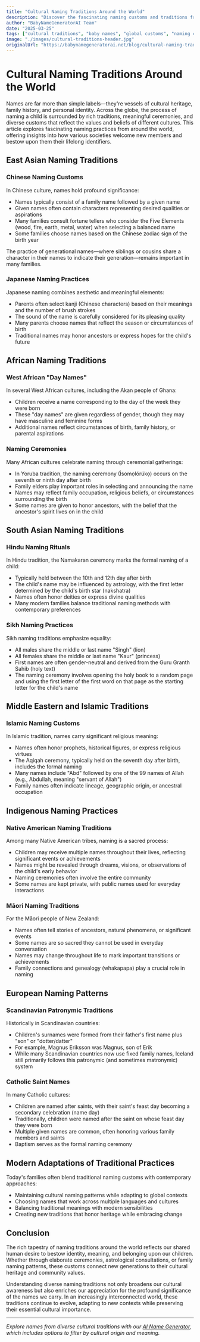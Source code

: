 ```yaml
---
title: "Cultural Naming Traditions Around the World"
description: "Discover the fascinating naming customs and traditions from diverse cultures across the globe, from naming ceremonies to generational patterns."
author: "BabyNameGeneratorAI Team"
date: "2025-03-25"
tags: ["cultural traditions", "baby names", "global customs", "naming ceremonies", "cultural heritage"]
image: "./images/cultural-traditions-header.jpg"
originalUrl: "https://babynamegeneratorai.net/blog/cultural-naming-traditions"
---
```


# Cultural Naming Traditions Around the World

Names are far more than simple labels—they're vessels of cultural heritage, family history, and personal identity. Across the globe, the process of naming a child is surrounded by rich traditions, meaningful ceremonies, and diverse customs that reflect the values and beliefs of different cultures. This article explores fascinating naming practices from around the world, offering insights into how various societies welcome new members and bestow upon them their lifelong identifiers.

## East Asian Naming Traditions

### Chinese Naming Customs

In Chinese culture, names hold profound significance:

- Names typically consist of a family name followed by a given name
- Given names often contain characters representing desired qualities or aspirations
- Many families consult fortune tellers who consider the Five Elements (wood, fire, earth, metal, water) when selecting a balanced name
- Some families choose names based on the Chinese zodiac sign of the birth year

The practice of generational names—where siblings or cousins share a character in their names to indicate their generation—remains important in many families.

### Japanese Naming Practices

Japanese naming combines aesthetic and meaningful elements:

- Parents often select kanji (Chinese characters) based on their meanings and the number of brush strokes
- The sound of the name is carefully considered for its pleasing quality
- Many parents choose names that reflect the season or circumstances of birth
- Traditional names may honor ancestors or express hopes for the child's future

## African Naming Traditions

### West African "Day Names"

In several West African cultures, including the Akan people of Ghana:

- Children receive a name corresponding to the day of the week they were born
- These "day names" are given regardless of gender, though they may have masculine and feminine forms
- Additional names reflect circumstances of birth, family history, or parental aspirations

### Naming Ceremonies

Many African cultures celebrate naming through ceremonial gatherings:

- In Yoruba tradition, the naming ceremony (Ìsomọlórúkọ) occurs on the seventh or ninth day after birth
- Family elders play important roles in selecting and announcing the name
- Names may reflect family occupation, religious beliefs, or circumstances surrounding the birth
- Some names are given to honor ancestors, with the belief that the ancestor's spirit lives on in the child

## South Asian Naming Traditions

### Hindu Naming Rituals

In Hindu tradition, the Namakaran ceremony marks the formal naming of a child:

- Typically held between the 10th and 12th day after birth
- The child's name may be influenced by astrology, with the first letter determined by the child's birth star (nakshatra)
- Names often honor deities or express divine qualities
- Many modern families balance traditional naming methods with contemporary preferences

### Sikh Naming Practices

Sikh naming traditions emphasize equality:

- All males share the middle or last name "Singh" (lion)
- All females share the middle or last name "Kaur" (princess)
- First names are often gender-neutral and derived from the Guru Granth Sahib (holy text)
- The naming ceremony involves opening the holy book to a random page and using the first letter of the first word on that page as the starting letter for the child's name

## Middle Eastern and Islamic Traditions

### Islamic Naming Customs

In Islamic tradition, names carry significant religious meaning:

- Names often honor prophets, historical figures, or express religious virtues
- The Aqiqah ceremony, typically held on the seventh day after birth, includes the formal naming
- Many names include "Abd" followed by one of the 99 names of Allah (e.g., Abdullah, meaning "servant of Allah")
- Family names often indicate lineage, geographic origin, or ancestral occupation

## Indigenous Naming Practices

### Native American Naming Traditions

Among many Native American tribes, naming is a sacred process:

- Children may receive multiple names throughout their lives, reflecting significant events or achievements
- Names might be revealed through dreams, visions, or observations of the child's early behavior
- Naming ceremonies often involve the entire community
- Some names are kept private, with public names used for everyday interactions

### Māori Naming Traditions

For the Māori people of New Zealand:

- Names often tell stories of ancestors, natural phenomena, or significant events
- Some names are so sacred they cannot be used in everyday conversation
- Names may change throughout life to mark important transitions or achievements
- Family connections and genealogy (whakapapa) play a crucial role in naming

## European Naming Patterns

### Scandinavian Patronymic Traditions

Historically in Scandinavian countries:

- Children's surnames were formed from their father's first name plus "son" or "dotter/datter"
- For example, Magnus Eriksson was Magnus, son of Erik
- While many Scandinavian countries now use fixed family names, Iceland still primarily follows this patronymic (and sometimes matronymic) system

### Catholic Saint Names

In many Catholic cultures:

- Children are named after saints, with their saint's feast day becoming a secondary celebration (name day)
- Traditionally, children were named after the saint on whose feast day they were born
- Multiple given names are common, often honoring various family members and saints
- Baptism serves as the formal naming ceremony

## Modern Adaptations of Traditional Practices

Today's families often blend traditional naming customs with contemporary approaches:

- Maintaining cultural naming patterns while adapting to global contexts
- Choosing names that work across multiple languages and cultures
- Balancing traditional meanings with modern sensibilities
- Creating new traditions that honor heritage while embracing change

## Conclusion

The rich tapestry of naming traditions around the world reflects our shared human desire to bestow identity, meaning, and belonging upon our children. Whether through elaborate ceremonies, astrological consultations, or family naming patterns, these customs connect new generations to their cultural heritage and community values.

Understanding diverse naming traditions not only broadens our cultural awareness but also enriches our appreciation for the profound significance of the names we carry. In an increasingly interconnected world, these traditions continue to evolve, adapting to new contexts while preserving their essential cultural importance.

---

*Explore names from diverse cultural traditions with our [AI Name Generator](https://babynamegeneratorai.net), which includes options to filter by cultural origin and meaning.*
